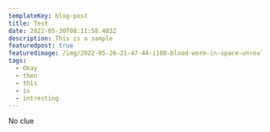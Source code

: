 ```yaml
---
templateKey: blog-post
title: Test
date: 2022-05-30T08:11:58.483Z
description: This is a sample
featuredpost: true
featuredimage: /img/2022-05-26-21-47-44-i100-blood-worm-in-space-unreal-engine.png
tags:
  - Okay
  - then
  - this
  - is
  - intresting
---
```

No clue